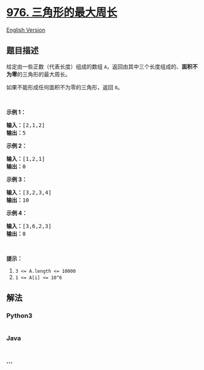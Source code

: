 # [976. 三角形的最大周长](https://leetcode-cn.com/problems/largest-perimeter-triangle)

[English Version](/solution/0900-0999/0976.Largest%20Perimeter%20Triangle/README_EN.md)

## 题目描述

<!-- 这里写题目描述 -->
<p>给定由一些正数（代表长度）组成的数组 <code>A</code>，返回由其中三个长度组成的、<strong>面积不为零</strong>的三角形的最大周长。</p>

<p>如果不能形成任何面积不为零的三角形，返回&nbsp;<code>0</code>。</p>

<p>&nbsp;</p>

<ol>
</ol>

<p><strong>示例 1：</strong></p>

<pre><strong>输入：</strong>[2,1,2]
<strong>输出：</strong>5
</pre>

<p><strong>示例 2：</strong></p>

<pre><strong>输入：</strong>[1,2,1]
<strong>输出：</strong>0
</pre>

<p><strong>示例 3：</strong></p>

<pre><strong>输入：</strong>[3,2,3,4]
<strong>输出：</strong>10
</pre>

<p><strong>示例 4：</strong></p>

<pre><strong>输入：</strong>[3,6,2,3]
<strong>输出：</strong>8
</pre>

<p>&nbsp;</p>

<p><strong>提示：</strong></p>

<ol>
	<li><code>3 &lt;= A.length &lt;= 10000</code></li>
	<li><code>1 &lt;= A[i] &lt;= 10^6</code></li>
</ol>

## 解法

<!-- 这里可写通用的实现逻辑 -->

<!-- tabs:start -->

### **Python3**

<!-- 这里可写当前语言的特殊实现逻辑 -->

```python

```

### **Java**

<!-- 这里可写当前语言的特殊实现逻辑 -->

```java

```

### **...**

```

```

<!-- tabs:end -->
